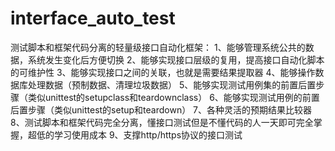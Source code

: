 # interface_auto_test
测试脚本和框架代码分离的轻量级接口自动化框架： 1、能够管理系统公共的数据，系统发生变化后方便切换 2、能够实现接口层级的复用，提高接口自动化脚本的可维护性 3、能够实现接口之间的关联，也就是需要结果提取器 4、能够操作数据库处理数据（预制数据、清理垃圾数据） 5、能够实现测试用例集的前置后置步骤（类似unittest的setupclass和teardownclass） 6、能够实现测试用例的前置后置步骤（类似unittest的setup和teardown） 7、各种灵活的预期结果比较器 8、测试脚本和框架代码完全分离，懂接口测试但是不懂代码的人一天即可完全掌握，超低的学习使用成本 9、支撑http/https协议的接口测试   
